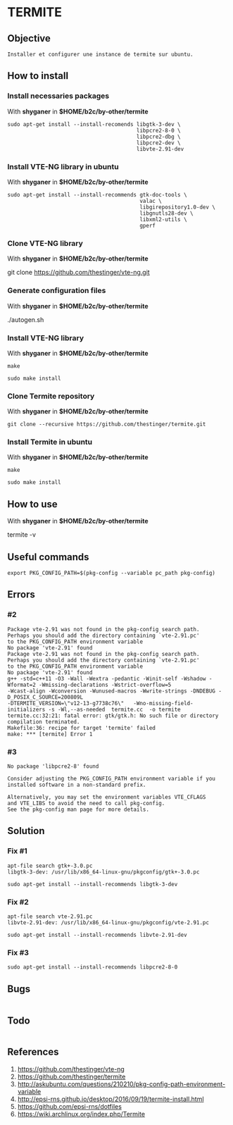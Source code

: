 TERMITE
=======

## Objective
```
Installer et configurer une instance de termite sur ubuntu.
```

## How to install
### Install necessaries packages
With **shyganer** in **$HOME/b2c/by-other/termite**
```
sudo apt-get install --install-recomends libgtk-3-dev \
										 libpcre2-8-0 \
										 libpcre2-dbg \
										 libpcre2-dev \
										 libvte-2.91-dev
```

### Install VTE-NG library in ubuntu
With **shyganer** in **$HOME/b2c/by-other/termite**
```
sudo apt-get install --install-recommends gtk-doc-tools \
										  valac \
										  libgirepository1.0-dev \
										  libgnutls28-dev \
										  libxml2-utils \
										  gperf
```

### Clone VTE-NG library
With **shyganer** in **$HOME/b2c/by-other/termite**

git clone https://github.com/thestinger/vte-ng.git

### Generate configuration files
With **shyganer** in **$HOME/b2c/by-other/termite**

./autogen.sh
### Install VTE-NG library
With **shyganer** in **$HOME/b2c/by-other/termite**
```
make

sudo make install
```

### Clone Termite repository
With **shyganer** in **$HOME/b2c/by-other/termite**
```
git clone --recursive https://github.com/thestinger/termite.git
```

### Install Termite in ubuntu
With **shyganer** in **$HOME/b2c/by-other/termite**
```
make

sudo make install
```

## How to use
With **shyganer** in **$HOME/b2c/by-other/termite**

termite -v

## Useful commands
```
export PKG_CONFIG_PATH=$(pkg-config --variable pc_path pkg-config)
```

## Errors
### #2
```
Package vte-2.91 was not found in the pkg-config search path.
Perhaps you should add the directory containing `vte-2.91.pc'
to the PKG_CONFIG_PATH environment variable
No package 'vte-2.91' found
Package vte-2.91 was not found in the pkg-config search path.
Perhaps you should add the directory containing `vte-2.91.pc'
to the PKG_CONFIG_PATH environment variable
No package 'vte-2.91' found
g++ -std=c++11 -O3 -Wall -Wextra -pedantic -Winit-self -Wshadow -Wformat=2 -Wmissing-declarations -Wstrict-overflow=5 
-Wcast-align -Wconversion -Wunused-macros -Wwrite-strings -DNDEBUG -D_POSIX_C_SOURCE=200809L 
-DTERMITE_VERSION=\"v12-13-g7738c76\"   -Wno-missing-field-initializers -s -Wl,--as-needed  termite.cc  -o termite
termite.cc:32:21: fatal error: gtk/gtk.h: No such file or directory
compilation terminated.
Makefile:36: recipe for target 'termite' failed
make: *** [termite] Error 1
```
### #3
```
No package 'libpcre2-8' found

Consider adjusting the PKG_CONFIG_PATH environment variable if you
installed software in a non-standard prefix.

Alternatively, you may set the environment variables VTE_CFLAGS
and VTE_LIBS to avoid the need to call pkg-config.
See the pkg-config man page for more details.
```

## Solution
### Fix #1
```
apt-file search gtk+-3.0.pc
libgtk-3-dev: /usr/lib/x86_64-linux-gnu/pkgconfig/gtk+-3.0.pc

sudo apt-get install --install-recommends libgtk-3-dev
```

### Fix #2
```
apt-file search vte-2.91.pc
libvte-2.91-dev: /usr/lib/x86_64-linux-gnu/pkgconfig/vte-2.91.pc

sudo apt-get install --install-recommends libvte-2.91-dev
```

### Fix #3
```
sudo apt-get install --install-recommends libpcre2-8-0
```

## Bugs
```
```

## Todo
```
```

## References
1. https://github.com/thestinger/vte-ng
2. https://github.com/thestinger/termite
1. http://askubuntu.com/questions/210210/pkg-config-path-environment-variable
2. http://epsi-rns.github.io/desktop/2016/09/19/termite-install.html
3. https://github.com/epsi-rns/dotfiles
4. https://wiki.archlinux.org/index.php/Termite
